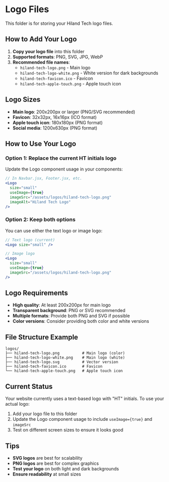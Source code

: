 # Logo Files

This folder is for storing your Hiland Tech logo files.

## How to Add Your Logo

1. **Copy your logo file** into this folder
2. **Supported formats**: PNG, SVG, JPG, WebP
3. **Recommended file names**:
   - `hiland-tech-logo.png` - Main logo
   - `hiland-tech-logo-white.png` - White version for dark backgrounds
   - `hiland-tech-favicon.ico` - Favicon
   - `hiland-tech-apple-touch.png` - Apple touch icon

## Logo Sizes

- **Main logo**: 200x200px or larger (PNG/SVG recommended)
- **Favicon**: 32x32px, 16x16px (ICO format)
- **Apple touch icon**: 180x180px (PNG format)
- **Social media**: 1200x630px (PNG format)

## How to Use Your Logo

### Option 1: Replace the current HT initials logo

Update the Logo component usage in your components:

```jsx
// In Navbar.jsx, Footer.jsx, etc.
<Logo 
  size="small" 
  useImage={true} 
  imageSrc="/assets/logos/hiland-tech-logo.png"
  imageAlt="Hiland Tech Logo"
/>
```

### Option 2: Keep both options

You can use either the text logo or image logo:

```jsx
// Text logo (current)
<Logo size="small" />

// Image logo
<Logo 
  size="small" 
  useImage={true} 
  imageSrc="/assets/logos/hiland-tech-logo.png"
/>
```

## Logo Requirements

- **High quality**: At least 200x200px for main logo
- **Transparent background**: PNG or SVG recommended
- **Multiple formats**: Provide both PNG and SVG if possible
- **Color versions**: Consider providing both color and white versions

## File Structure Example

```
logos/
├── hiland-tech-logo.png          # Main logo (color)
├── hiland-tech-logo-white.png    # Main logo (white)
├── hiland-tech-logo.svg          # Vector version
├── hiland-tech-favicon.ico       # Favicon
└── hiland-tech-apple-touch.png   # Apple touch icon
```

## Current Status

Your website currently uses a text-based logo with "HT" initials. To use your actual logo:

1. Add your logo file to this folder
2. Update the Logo component usage to include `useImage={true}` and `imageSrc`
3. Test on different screen sizes to ensure it looks good

## Tips

- **SVG logos** are best for scalability
- **PNG logos** are best for complex graphics
- **Test your logo** on both light and dark backgrounds
- **Ensure readability** at small sizes

